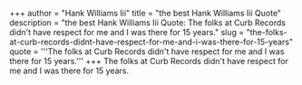 +++
author = "Hank Williams Iii"
title = "the best Hank Williams Iii Quote"
description = "the best Hank Williams Iii Quote: The folks at Curb Records didn't have respect for me and I was there for 15 years."
slug = "the-folks-at-curb-records-didnt-have-respect-for-me-and-i-was-there-for-15-years"
quote = '''The folks at Curb Records didn't have respect for me and I was there for 15 years.'''
+++
The folks at Curb Records didn't have respect for me and I was there for 15 years.
